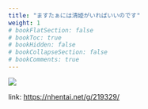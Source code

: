 ```yaml
---
title: "ますたぁには清姫がいればいいのです"
weight: 1
# bookFlatSection: false
# bookToc: true
# bookHidden: false
# bookCollapseSection: false
# bookComments: true
---
```


![](https://cdn.jsdelivr.net/gh/reiuyfan/imagehosting@main/blog/20210111063537498.jpg)

link: <https://nhentai.net/g/219329/>